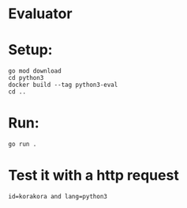 # Evaluator

# Setup:
    go mod download
    cd python3 
    docker build --tag python3-eval
    cd ..
    
# Run:
    go run .
# Test it with a http request
    id=korakora and lang=python3